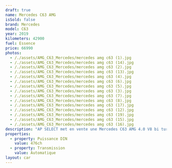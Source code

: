 ```yaml
---
draft: true
name: Mercedes C63 AMG
isSold: false
brand: Mercedes
model: C63
year: 2019
kilometers: 42900
fuel: Essence
price: 66990
photos:
  - /./assets/AMG_C63_Mercedes/mercedes amg c63 (1).jpg
  - /./assets/AMG_C63_Mercedes/mercedes amg c63 (14).jpg
  - /./assets/AMG_C63_Mercedes/mercedes amg c63 (2).jpg
  - /./assets/AMG_C63_Mercedes/mercedes amg c63 (13).jpg
  - /./assets/AMG_C63_Mercedes/mercedes amg c63 (4).jpg
  - /./assets/AMG_C63_Mercedes/mercedes amg c63 (6).jpg
  - /./assets/AMG_C63_Mercedes/mercedes amg c63 (5).jpg
  - /./assets/AMG_C63_Mercedes/mercedes amg c63 (3).jpg
  - /./assets/AMG_C63_Mercedes/mercedes amg c63 (7).jpg
  - /./assets/AMG_C63_Mercedes/mercedes amg c63 (8).jpg
  - /./assets/AMG_C63_Mercedes/mercedes amg c63 (17).jpg
  - /./assets/AMG_C63_Mercedes/mercedes amg c63 (12).jpg
  - /./assets/AMG_C63_Mercedes/mercedes amg c63 (19).jpg
  - /./assets/AMG_C63_Mercedes/mercedes amg c63 (15).jpg
  - /./assets/AMG_C63_Mercedes/mercedes amg c63 (16).jpg
description: "AP SELECT met en vente une Mercedes C63 AMG 4.0 V8 bi turbo 476ch 9 MCT Speedshift phase 2\n\nModèle du 03/2019 avec 42900km.\n\nCouleur Magni designo mat, intérieur cuir intégral AMG Performance, habillage frêne .\n\nVéhicule carte grise française \U0001F1EB\U0001F1F7 sans malus.\n\nVendu avec une garantie 12 mois\n\nLe véhicule est en parfait état avec carnet complet Mercedes et historique suivi.\n\nService moteur effectué à 42000km en août 2024 avec vidange de boîte.\n\nPneus neuf et freins a jour.\n\nÉquipements et options :\n- Boîte 9 MCT Speedschift\n- Virtual cokpit\n- Toit ouvrant panoramique\n- Pack AMG performance\n- Sièges Recaro AMG Performance\n- Suspensions AMG Performance\n- Échappement AMG Performance\n- Jantes 19\" AMG Performance\n- AMG drive select\n- Systeme audio Burmester\n- Affichage tête haute\n- Feux avant ILS\n- Intérieur finition frêne\n- Pack éclairage ambiance\n- Park assist\n- Régulateur de vitesse adaptatif\n- Front assist\n- Lane assit\n- Système de navigation NAVI\n- Caméra de recul 360\n- PDC avant/arrière de détection d'obstacles\n- Pack assistant conducteur +\n- Système d'alerte d'angles-morts\n- Soft Close Door System Keyless\n- Réglage électrique de la colonne de direction\n- Sièges électrique à mémoire\n- Sièges chauffants\n- Pédaliers sport en inox\n- Affichage multifonctions plus\n- Climatisation\n- Éclairage et essuie-glaces automatique\n- Rétroviseurs électriques et chauffants\n- Rétroviseurs int / ext Electrochrome\n- Éclairage d’ambiance\n- Marche pied aluminium AMG rétro éclairé\n\nDisponible et visible sur RDV pour acheteur sérieux.\n\nPossibilité d'une garantie 3, 6 ou 12 mois en supplément.\n\nRéalisation des démarches d'immatriculation.\n\nAP SELECT c'est des solutions de courtage et conciergerie sur mesure pour profiter librement de sa passion et de son patrimoine.\n\nPrenez le volant, AP SELECT s'occupe du reste"
properties:
  - property: Puissance DIN
    value: 476ch
  - property: Transmission
    value: Automatique
layout: car
---
```


